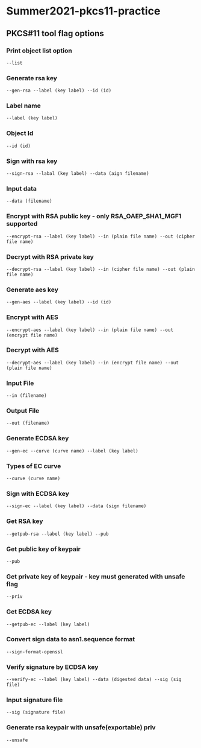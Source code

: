 # Summer2021-pkcs11-practice

## PKCS#11 tool flag options
### Print object list option
```
--list
```
### Generate rsa key
```
--gen-rsa --label (key label) --id (id)
```
### Label name
```
--label (key label)
```
### Object Id
```
--id (id)
```
### Sign with rsa key
```
--sign-rsa --labal (key label) --data (aign filename)
```
### Input data
```
--data (filename)
```
### Encrypt with RSA public key - only RSA_OAEP_SHA1_MGF1 supported
```
--encrypt-rsa --label (key label) --in (plain file name) --out (cipher file name)
```
### Decrypt with RSA private key
```
--decrypt-rsa --label (key label) --in (cipher file name) --out (plain file name)
```
### Generate aes key
```
--gen-aes --label (key label) --id (id)
```
### Encrypt with AES
```
--encrypt-aes --label (key label) --in (plain file name) --out (encrypt file name)
```
### Decrypt with AES
```
--decrypt-aes --label (key label) --in (encrypt file name) --out (plain file name)
```
### Input File
```
--in (filename)
```
### Output File
```
--out (filename)
```
### Generate ECDSA key
```
--gen-ec --curve (curve name) --label (key label)
```
### Types of EC curve
```
--curve (curve name)
```
### Sign with ECDSA key
```
--sign-ec --label (key label) --data (sign filename)
```
### Get RSA key
```
--getpub-rsa --label (key label) --pub
```
### Get public key of keypair
```
--pub
```
### Get private key of keypair - key must generated with unsafe flag
```
--priv
```
### Get ECDSA key
```
--getpub-ec --label (key label)
```
### Convert sign data to asn1.sequence format
```
--sign-format-openssl
```
### Verify signature by ECDSA key
```
--verify-ec --label (key label) --data (digested data) --sig (sig file)
```
### Input signature file
```
--sig (signature file)
```
### Generate rsa keypair with unsafe(exportable) priv
```
--unsafe
```

